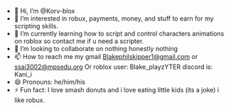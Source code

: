 - 👋 Hi, I’m @Korv-blox
- 👀 I’m interested in robux, payments, money, and stuff to earn for my scripting skills.
- 🌱 I’m currently learning how to script and control characters animations on roblox so contact me if u need a scripter.
- 💞️ I’m looking to collaborate on nothing honestly nothing
- 📫 How to reach me my gmail Blakephilskipper1@gmail.com or ssai3002@mpsedu.org Or roblox user: Blake_playzYTER discord is: Kani_i
- 😄 Pronouns: he/him/his
- ⚡ Fun fact: I love smash donuts and i love eating little kids (its a joke) i like robux.

<!---
Korv-blox/Korv-blox is a ✨ special ✨ repository because its `README.md` (this file) appears on your GitHub profile.
You can click the Preview link to take a look at your changes.
--->
